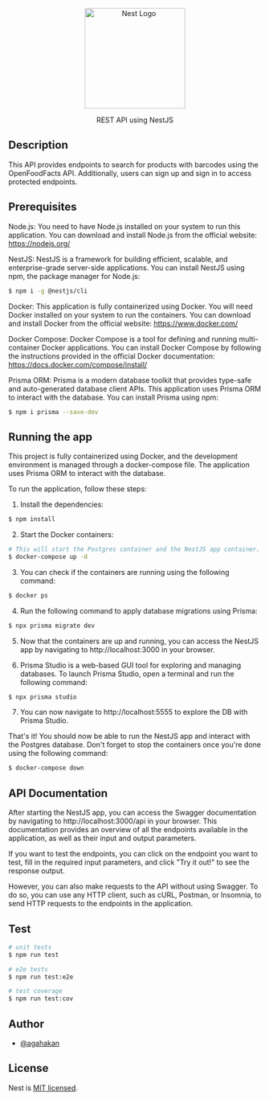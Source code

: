 <p align="center">
  <a href="http://nestjs.com/" target="blank"><img src="https://nestjs.com/img/logo-small.svg" width="200" alt="Nest Logo" /></a>
</p>
<p align="center">REST API using NestJS</p>

## Description

This API provides endpoints to search for products with barcodes using the OpenFoodFacts API. Additionally, users can sign up and sign in to access protected endpoints.

## Prerequisites

Node.js: You need to have Node.js installed on your system to run this application. You can download and install Node.js from the official website: https://nodejs.org/

NestJS: NestJS is a framework for building efficient, scalable, and enterprise-grade server-side applications. You can install NestJS using npm, the package manager for Node.js:

```bash
$ npm i -g @nestjs/cli
```
Docker: This application is fully containerized using Docker. You will need Docker installed on your system to run the containers. You can download and install Docker from the official website: https://www.docker.com/

Docker Compose: Docker Compose is a tool for defining and running multi-container Docker applications. You can install Docker Compose by following the instructions provided in the official Docker documentation: https://docs.docker.com/compose/install/

Prisma ORM: Prisma is a modern database toolkit that provides type-safe and auto-generated database client APIs. This application uses Prisma ORM to interact with the database. You can install Prisma using npm:

```bash
$ npm i prisma --save-dev
```

## Running the app

This project is fully containerized using Docker, and the development environment is managed through a docker-compose file. The application uses Prisma ORM to interact with the database.

To run the application, follow these steps:

1. Install the dependencies:
```bash
$ npm install
```

2. Start the Docker containers:

```bash
# This will start the Postgres container and the NestJS app container.
$ docker-compose up -d
```
3.  You can check if the containers are running using the following command:
 ```bash
$ docker ps
```
4. Run the following command to apply database migrations using Prisma:

```bash
$ npx prisma migrate dev
```
5. Now that the containers are up and running, you can access the NestJS app by navigating to http://localhost:3000 in your browser.

6. Prisma Studio is a web-based GUI tool for exploring and managing databases. To launch Prisma Studio, open a terminal and run the following command:

```bash
$ npx prisma studio
```
7. You can now navigate to http://localhost:5555 to explore the DB with Prisma Studio.

That's it! You should now be able to run the NestJS app and interact with the Postgres database. Don't forget to stop the containers once you're done using the following command:

```bash
$ docker-compose down
```

## API Documentation

After starting the NestJS app, you can access the Swagger documentation by navigating to http://localhost:3000/api in your browser.  This documentation provides an overview of all the endpoints available in the application, as well as their input and output parameters.

If you want to test the endpoints, you can click on the endpoint you want to test, fill in the required input parameters, and click "Try it out!" to see the response output.

However, you can also make requests to the API without using Swagger. To do so, you can use any HTTP client, such as cURL, Postman, or Insomnia, to send HTTP requests to the endpoints in the application.

## Test

```bash
# unit tests
$ npm run test

# e2e tests
$ npm run test:e2e

# test coverage
$ npm run test:cov
```

## Author

- [@agahakan](https://www.github.com/agahakan)

## License

Nest is [MIT licensed](LICENSE).
